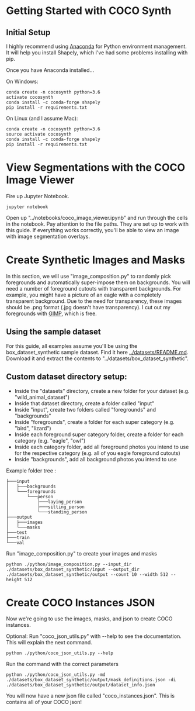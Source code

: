 # Getting Started with COCO Synth

## Initial Setup
I highly recommend using [Anaconda](https://docs.anaconda.com/anaconda/install/) for Python environment management. It will help you install Shapely, which I've had some problems installing with pip.

Once you have Anaconda installed...

On Windows:
```
conda create -n cocosynth python=3.6
activate cocosynth
conda install -c conda-forge shapely
pip install -r requirements.txt
```
On Linux (and I assume Mac):
```
conda create -n cocosynth python=3.6
source activate cocosynth
conda install -c conda-forge shapely
pip install -r requirements.txt
```

# View Segmentations with the COCO Image Viewer
Fire up Jupyter Notebook.
```
jupyter notebook
```
Open up "../notebooks/coco_image_viewer.ipynb" and run through the cells in the notebook. Pay attention to the file paths. They are set up to work with this guide. If everything works correctly, you'll be able to view an image with image segmentation overlays.

# Create Synthetic Images and Masks
In this section, we will use "image_composition.py" to randomly pick foregrounds and automatically super-impose them on backgrounds. You will need a number of foreground cutouts with transparent backgrounds. For example, you might have a picture of an eagle with a completely transparent background. Due to the need for transparency, these images should be .png format (.jpg doesn't have transparency). I cut out my foregrounds with [GIMP](https://www.gimp.org/), which is free.

## Using the sample dataset
For this guide, all examples assume you'll be using the box_dataset_synthetic sample dataset. Find it here [../datasets/README.md](../datasets/README.md). Download it and extract the contents to "../datasets/box_dataset_synthetic".

## Custom dataset directory setup:
- Inside the "datasets" directory, create a new folder for your dataset (e.g. "wild_animal_dataset")
- Inside that dataset directory, create a folder called "input"
- Inside "input", create two folders called "foregrounds" and "backgrounds"
- Inside "foregrounds", create a folder for each super category (e.g. "bird", "lizard")
- Inside each foreground super category folder, create a folder for each category (e.g. "eagle", "owl")
- Inside each category folder, add all foreground photos you intend to use for the respective category (e.g. all of you eagle foreground cutouts)
- Inside "backgrounds", add all background photos you intend to use

Example folder tree :
```
├───input
│   ├───backgrounds
│   └───foregrounds
│       └───person
│           ├───laying_person
│           ├───sitting_person
│           └───standing_person
├───output
│   ├───images
│   └───masks
├───test
├───train
└───val
```
Run "image_composition.py" to create your images and masks
```
python ./python/image_composition.py --input_dir ./datasets/box_dataset_synthetic/input --output_dir ./datasets/box_dataset_synthetic/output --count 10 --width 512 --height 512
```

# Create COCO Instances JSON
Now we're going to use the images, masks, and json to create COCO instances.

Optional: Run "coco_json_utils.py" with --help to see the documentation. This will explain the next command.
```
python ./python/coco_json_utils.py --help
```
Run the command with the correct parameters
```
python ./python/coco_json_utils.py -md ./datasets/box_dataset_synthetic/output/mask_definitions.json -di ./datasets/box_dataset_synthetic/output/dataset_info.json
```

You will now have a new json file called "coco_instances.json". This is contains all of your COCO json!

